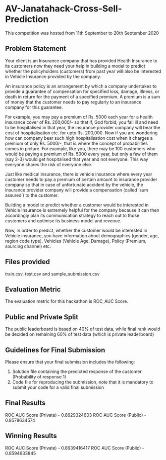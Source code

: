 # AV-Janatahack-Cross-Sell-Prediction
This competition was hosted from 11th September to 20th September 2020

## Problem Statement 
Your client is an Insurance company that has provided Health Insurance to its customers now they need your help in building a model to predict whether the policyholders (customers) from past year will also be interested in Vehicle Insurance provided by the company.

An insurance policy is an arrangement by which a company undertakes to provide a guarantee of compensation for specified loss, damage, illness, or death in return for the payment of a specified premium. A premium is a sum of money that the customer needs to pay regularly to an insurance company for this guarantee.

For example, you may pay a premium of Rs. 5000 each year for a health insurance cover of Rs. 200,000/- so that if, God forbid, you fall ill and need to be hospitalised in that year, the insurance provider company will bear the cost of hospitalisation etc. for upto Rs. 200,000. Now if you are wondering how can company bear such high hospitalisation cost when it charges a premium of only Rs. 5000/-, that is where the concept of probabilities comes in picture. For example, like you, there may be 100 customers who would be paying a premium of Rs. 5000 every year, but only a few of them (say 2-3) would get hospitalised that year and not everyone. This way everyone shares the risk of everyone else.

Just like medical insurance, there is vehicle insurance where every year customer needs to pay a premium of certain amount to insurance provider company so that in case of unfortunate accident by the vehicle, the insurance provider company will provide a compensation (called ‘sum assured’) to the customer.

Building a model to predict whether a customer would be interested in Vehicle Insurance is extremely helpful for the company because it can then accordingly plan its communication strategy to reach out to those customers and optimise its business model and revenue. 

Now, in order to predict, whether the customer would be interested in Vehicle insurance, you have information about demographics (gender, age, region code type), Vehicles (Vehicle Age, Damage), Policy (Premium, sourcing channel) etc.

## Files provided  
train.csv, test.csv and sample_submission.csv

## Evaluation Metric

The evaluation metric for this hackathon is ROC_AUC Score.

## Public and Private Split
The public leaderboard is based on 40% of test data, while final rank would be decided on remaining 60% of test data (which is private leaderboard)

## Guidelines for Final Submission

Please ensure that your final submission includes the following:
1. Solution file containing the predicted response of the customer (Probability of response 1)
2. Code file for reproducing the submission, note that it is mandatory to submit your code for a valid final submission

## Final Results
ROC AUC Score (Private) - 0.8629324603 
ROC AUC Score (Public) - 0.8578634574

## Winning Results
ROC AUC Score (Private) - 0.8639416417
ROC AUC Score (Public) - 0.8594633845
 

